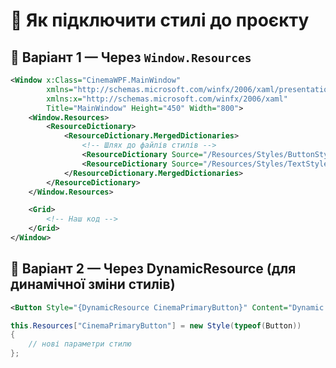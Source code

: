 # 🎨 Як підключити стилі до проєкту

## 🧩 Варіант 1 — Через `Window.Resources`

```xml
<Window x:Class="CinemaWPF.MainWindow"
        xmlns="http://schemas.microsoft.com/winfx/2006/xaml/presentation"
        xmlns:x="http://schemas.microsoft.com/winfx/2006/xaml"
        Title="MainWindow" Height="450" Width="800">
    <Window.Resources>
        <ResourceDictionary>
            <ResourceDictionary.MergedDictionaries>
                <!-- Шлях до файлів стилів -->
                <ResourceDictionary Source="/Resources/Styles/ButtonStyles.xaml" />
                <ResourceDictionary Source="/Resources/Styles/TextStyles.xaml" />
            </ResourceDictionary.MergedDictionaries>
        </ResourceDictionary>
    </Window.Resources>

    <Grid>
        <!-- Наш код -->
    </Grid>
</Window>

```
## 🔁 Варіант 2 — Через DynamicResource (для динамічної зміни стилів)
```xml
<Button Style="{DynamicResource CinemaPrimaryButton}" Content="Dynamic Style" />
```
```C#
this.Resources["CinemaPrimaryButton"] = new Style(typeof(Button))
{
    // нові параметри стилю
};

